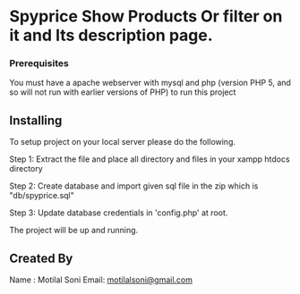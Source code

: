 # Spyprice Show Products Or filter on it and Its description page.

### Prerequisites

You must have a apache webserver with mysql and php (version  PHP 5, and so will not run with earlier versions of PHP) to run this project

## Installing

To setup project on your local server please do the following.

Step 1: Extract the file and place all directory and files in your xampp htdocs directory  

Step 2: Create database and import given sql file in the zip which is "db/spyprice.sql"  

Step 3: Update database credentials in 'config.php' at root.  

The project will be up and running.

## Created By

Name : Motilal Soni
Email: motilalsoni@gmail.com